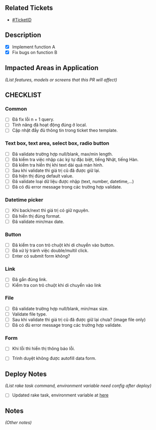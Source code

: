 ## Related Tickets
- [#TicketID](https://dev.framgia.com/issues/ticket_id)

## Description
- [x] Implement function A
- [x] Fix bugs on function B

## Impacted Areas in Application
*(List features, models or screens that this PR will affect)*

## CHECKLIST
### Common
- [ ] Đã fix lỗi n + 1 query.
- [ ] Tính năng đã hoạt động đúng ở local.
- [ ] Cập nhật đầy đủ thông tin trong ticket theo template.

### Text box, text area, select box, radio button
- [ ] Đã validate trường hợp null/blank, max/min length.
- [ ] Đã kiểm tra việc nhập các ký tự đặc biệt, tiếng Nhật, tiếng Hàn.
- [ ] Đã kiểm tra hiển thị khi text dài quá màn hình.
- [ ] Sau khi validate thì giá trị cũ đã được giữ lại.
- [ ] Đã hiện thị đúng default value.
- [ ] Đã validate loại dữ liệu được nhập (text, number, datetime,...)
- [ ] Đã có đủ error message trong các trường hợp validate.

### Datetime picker
- [ ] Khi back/next thì giá trị có giữ nguyên.
- [ ] Đã hiển thị đúng format.
- [ ] Đã validate min/max date.

### Button
- [ ] Đã kiểm tra con trỏ chuột khi di chuyển vào button.
- [ ] Đã xử lý tránh việc double/multil click.
- [ ] Enter có submit form không?

### Link
- [ ] Đã gắn đúng link.
- [ ] Kiểm tra con trỏ chuột khi di chuyển vào link

### File
- [ ] Đã validate trường hợp null/blank, min/max size.
- [ ] Validate file type.
- [ ] Sau khi validate thì giá trị cũ đã được giữ lại chưa? (image file only)
- [ ] Đã có đủ error message trong các trường hợp validate.

### Form
- [ ] Khi lỗi thì hiển thị thông báo lỗi.
- [ ] Trình duyệt không được autofill data form.


## Deploy Notes
*(List rake task command, environment variable need config after deploy)*

- [ ] Updated rake task, environment variable at [here](https://docs.google.com/spreadsheets/d/1r4nxmBbDasaxgHepgC4ywpT_RgSyy5W2dEhKraqrRmM/edit#gid=0)

## Notes
*(Other notes)*
